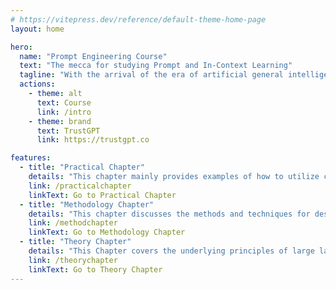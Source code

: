 ```yaml
---
# https://vitepress.dev/reference/default-theme-home-page
layout: home

hero:
  name: "Prompt Engineering Course"
  text: "The mecca for studying Prompt and In-Context Learning"
  tagline: "With the arrival of the era of artificial general intelligence（AGI）, human-machine collaboration has become an inevitable trend for future development. How to effectively control large language models for us will be a necessary skill for future human-beings. This project can help us become super learners and greatly enhance our personal abilities to cope with future challenges. Now, EgoAlpha lab launches two explosion contents: the comprehensive learning tutorials for prompt engineering and in-context learning, as well as a trustworthy reasoning model playground, named TrustGPT, for experience and interaction to everyone. Furthermore, you can follow us in github for communicating. "
  actions:
    - theme: alt
      text: Course
      link: /intro
    - theme: brand
      text: TrustGPT
      link: https://trustgpt.co

features:
  - title: "Practical Chapter"
    details: "This chapter mainly provides examples of how to utilize chatGPT prompts in our daily lives and work, enabling ChatGPT to help us study, assist in our work, and enrich our experience."
    link: /practicalchapter
    linkText: Go to Practical Chapter
  - title: "Methodology Chapter"
    details: "This chapter discusses the methods and techniques for designing better prompts based on the latest research papers, allowing us to harness the potential of large language models."
    link: /methodchapter
    linkText: Go to Methodology Chapter
  - title: "Theory Chapter"
    details: "This Chapter covers the underlying principles of large language models and related natural language processing technologies. "
    link: /theorychapter
    linkText: Go to Theory Chapter
---
```


